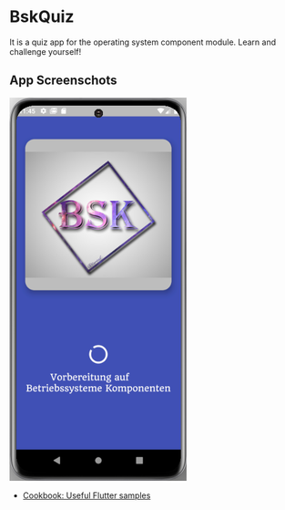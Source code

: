 # BskQuiz

It is a quiz app for the operating system component module. Learn and challenge yourself!

## App Screenschots


![](images/screen-0.png)
- [Cookbook: Useful Flutter samples](https://flutter.dev/docs/cookbook)
